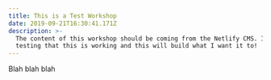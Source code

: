 ```yaml
---
title: This is a Test Workshop
date: 2019-09-21T16:30:41.171Z
description: >-
  The content of this workshop should be coming from the Netlify CMS. I am
  testing that this is working and this will build what I want it to!
---
```

Blah blah blah
